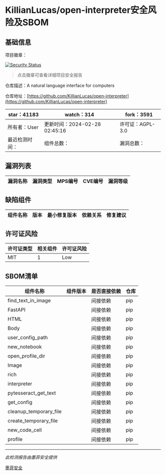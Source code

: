 # KillianLucas/open-interpreter安全风险及SBOM

## 基础信息

项目徽章：

[![Security Status](https://www.murphysec.com/platform3/v31/badge/1762916426834472960.svg)](https://www.murphysec.com/console/report/1697676223836717056/1762916426834472960)

> 点击徽章可查看详细项目安全报告

仓库描述：A natural language interface for computers

仓库地址：[https://github.com/KillianLucas/open-interpreter](https://github.com/KillianLucas/open-interpreter)

| star：41183 | watch：314 | fork：3591 |
| ----------- | -------------- | ------------ |
| 所有者：User | 更新时间：2024-02-28 02:45:16 | 许可证：AGPL-3.0 |
| 最近检测时间： | 组件总数： | 漏洞总数： |




## 漏洞列表

| 漏洞名称 | 漏洞类型 | MPS编号 | CVE编号 | 漏洞等级 |
| ------- | ------ | ------- | ------ | ----- |





## 缺陷组件

| 组件名称 | 版本 | 最小修复版本 | 依赖关系 | 修复建议 |
| -------- | ---- | ------------ | -------- | -------- |





## 许可证风险

| 许可证类型 | 相关组件 | 许可证风险 |
| ---------- | -------- | ---------- |
|MIT|1|Low|




## SBOM清单

| 组件名称 | 组件版本 | 是否直接依赖 | 仓库 |
| -------- | -------- | ------------ | ---- |
|find_text_in_image||间接依赖|pip|
|FastAPI||间接依赖|pip|
|HTML||间接依赖|pip|
|Body||间接依赖|pip|
|user_config_path||间接依赖|pip|
|new_notebook||间接依赖|pip|
|open_profile_dir||间接依赖|pip|
|Image||间接依赖|pip|
|rich||间接依赖|pip|
|interpreter||间接依赖|pip|
|pytesseract_get_text||间接依赖|pip|
|get_config||间接依赖|pip|
|cleanup_temporary_file||间接依赖|pip|
|create_temporary_file||间接依赖|pip|
|new_code_cell||间接依赖|pip|
|profile||间接依赖|pip|


------

*此检测报告由墨菲安全提供*

[墨菲安全](www.murphysec.com)